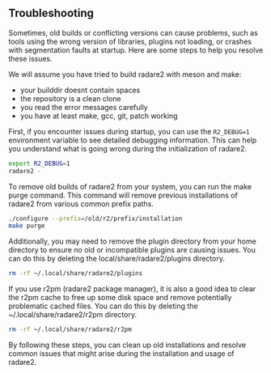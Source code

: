 ## Troubleshooting

Sometimes, old builds or conflicting versions can cause problems, such as tools using the wrong version of libraries, plugins not loading, or crashes with segmentation faults at startup. Here are some steps to help you resolve these issues.

We will assume you have tried to build radare2 with meson and make:

* your builddir doesnt contain spaces
* the repository is a clean clone
* you read the error messages carefully
* you have at least make, gcc, git, patch working

First, if you encounter issues during startup, you can use the `R2_DEBUG=1` environment variable to see detailed debugging information. This can help you understand what is going wrong during the initialization of radare2.

```sh
export R2_DEBUG=1
radare2 -
```

To remove old builds of radare2 from your system, you can run the make purge command. This command will remove previous installations of radare2 from various common prefix paths.

```sh
./configure --prefix=/old/r2/prefix/installation
make purge
```

Additionally, you may need to remove the plugin directory from your home directory to ensure no old or incompatible plugins are causing issues. You can do this by deleting the local/share/radare2/plugins directory.

```sh
rm -rf ~/.local/share/radare2/plugins
```

If you use r2pm (radare2 package manager), it is also a good idea to clear the r2pm cache to free up some disk space and remove potentially problematic cached files. You can do this by deleting the ~/.local/share/radare2/r2pm directory.

```sh
rm -rf ~/.local/share/radare2/r2pm
```

By following these steps, you can clean up old installations and resolve common issues that might arise during the installation and usage of radare2.
